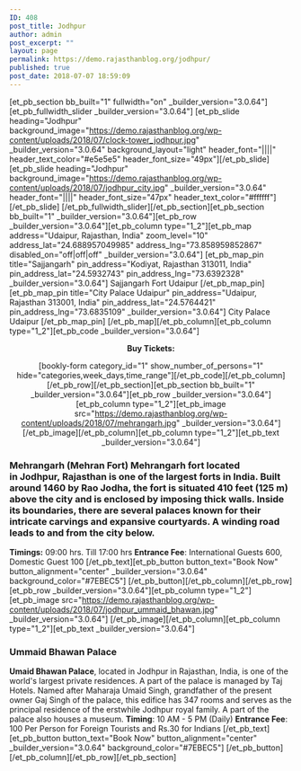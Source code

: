 ```yaml
---
ID: 408
post_title: Jodhpur
author: admin
post_excerpt: ""
layout: page
permalink: https://demo.rajasthanblog.org/jodhpur/
published: true
post_date: 2018-07-07 18:59:09
---
```

[et_pb_section bb_built="1" fullwidth="on" \_builder\_version="3.0.64"][et_pb_fullwidth_slider \_builder\_version="3.0.64"] [et_pb_slide heading="Jodhpur" background_image="https://demo.rajasthanblog.org/wp-content/uploads/2018/07/clock-tower_jodhpur.jpg" \_builder\_version="3.0.64" background_layout="light" header_font="||||" header_text_color="#e5e5e5" header_font_size="49px"][/et_pb_slide][et_pb_slide heading="Jodhpur" background_image="https://demo.rajasthanblog.org/wp-content/uploads/2018/07/jodhpur_city.jpg" \_builder\_version="3.0.64" header_font="||||" header_font_size="47px" header_text_color="#ffffff"][/et_pb_slide] [/et_pb_fullwidth_slider][/et_pb_section][et_pb_section bb_built="1" \_builder\_version="3.0.64"][et_pb_row \_builder\_version="3.0.64"][et_pb_column type="1_2"][et_pb_map address="Udaipur, Rajasthan, India" zoom_level="10" address_lat="24.688957049985" address_lng="73.858959852867" disabled_on="off|off|off" \_builder\_version="3.0.64"] [et_pb_map_pin title="Sajjangarh" pin_address="Kodiyat, Rajasthan 313011, India" pin_address_lat="24.5932743" pin_address_lng="73.6392328" \_builder\_version="3.0.64"] Sajjangarh Fort Udaipur [/et_pb_map_pin][et_pb_map_pin title="City Palace Udaipur" pin_address="Udaipur, Rajasthan 313001, India" pin_address_lat="24.5764421" pin_address_lng="73.6835109" \_builder\_version="3.0.64"] City Palace Udaipur [/et_pb_map_pin] [/et_pb_map][/et_pb_column][et_pb_column type="1_2"][et_pb_code \_builder\_version="3.0.64"]<p style="text-align: center;"><strong>Buy Tickets:</strong></p><!-- [et_pb_line_break_holder] --><p style="text-align: center;">[bookly-form category_id="1" show_number_of_persons="1" hide="categories,week_days,time_range"][/et_pb_code][/et_pb_column][/et_pb_row][/et_pb_section][et_pb_section bb_built="1" \_builder\_version="3.0.64"][et_pb_row \_builder\_version="3.0.64"][et_pb_column type="1_2"][et_pb_image src="https://demo.rajasthanblog.org/wp-content/uploads/2018/07/mehrangarh.jpg" \_builder\_version="3.0.64"] [/et_pb_image][/et_pb_column][et_pb_column type="1_2"][et_pb_text \_builder\_version="3.0.64"] 
### Mehrangarh (Mehran Fort) Mehrangarh fort located in Jodhpur, Rajasthan is one of the largest forts in India. Built around 1460 by Rao Jodha, the fort is situated 410 feet (125 m) above the city and is enclosed by imposing thick walls. Inside its boundaries, there are several palaces known for their intricate carvings and expansive courtyards. A winding road leads to and from the city below. 

**Timings:** 09:00 hrs. Till 17:00 hrs **Entrance Fee**: International Guests 600, Domestic Guest 100 [/et_pb_text][et_pb_button button_text="Book Now" button_alignment="center" \_builder\_version="3.0.64" background_color="#7EBEC5"] [/et_pb_button][/et_pb_column][/et_pb_row][et_pb_row \_builder\_version="3.0.64"][et_pb_column type="1_2"][et_pb_image src="https://demo.rajasthanblog.org/wp-content/uploads/2018/07/jodhpur_ummaid_bhawan.jpg" \_builder\_version="3.0.64"] [/et_pb_image][/et_pb_column][et_pb_column type="1_2"][et_pb_text \_builder\_version="3.0.64"] 
### Ummaid Bhawan Palace

**Umaid Bhawan Palace**, located in Jodhpur in Rajasthan, India, is one of the world's largest private residences. A part of the palace is managed by Taj Hotels. Named after Maharaja Umaid Singh, grandfather of the present owner Gaj Singh of the palace, this edifice has 347 rooms and serves as the principal residence of the erstwhile Jodhpur royal family. A part of the palace also houses a museum. **Timing**: 10 AM - 5 PM (Daily) **Entrance Fee**: 100 Per Person for Foreign Tourists and Rs.30 for Indians [/et_pb_text][et_pb_button button_text="Book Now" button_alignment="center" \_builder\_version="3.0.64" background_color="#7EBEC5"] [/et_pb_button][/et_pb_column][/et_pb_row][/et_pb_section]